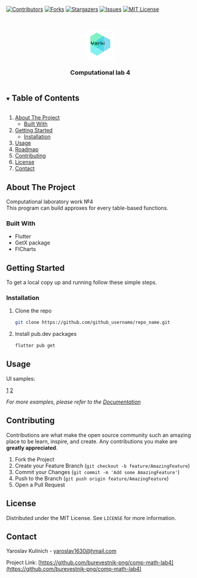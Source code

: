 <!-- PROJECT SHIELDS -->
<!--
*** I'm using markdown "reference style" links for readability.
*** Reference links are enclosed in brackets [ ] instead of parentheses ( ).
*** See the bottom of this document for the declaration of the reference variables
*** for contributors-url, forks-url, etc. This is an optional, concise syntax you may use.
*** https://www.markdownguide.org/basic-syntax/#reference-style-links
-->
[![Contributors][contributors-shield]][contributors-url]
[![Forks][forks-shield]][forks-url]
[![Stargazers][stars-shield]][stars-url]
[![Issues][issues-shield]][issues-url]
[![MIT License][license-shield]][license-url]



<!-- PROJECT LOGO -->
<br />
<p align="center">
  <a href="https://github.com/github_username/repo_name">
    <img src="images/yarki.png" alt="Logo" width="80" height="80">
  </a>

  <h3 align="center">Computational lab 4</h3>
</p>



<!-- TABLE OF CONTENTS -->
<details open="open">
  <summary><h2 style="display: inline-block">Table of Contents</h2></summary>
  <ol>
    <li>
      <a href="#about-the-project">About The Project</a>
      <ul>
        <li><a href="#built-with">Built With</a></li>
      </ul>
    </li>
    <li>
      <a href="#getting-started">Getting Started</a>
      <ul>
        <li><a href="#installation">Installation</a></li>
      </ul>
    </li>
    <li><a href="#usage">Usage</a></li>
    <li><a href="#roadmap">Roadmap</a></li>
    <li><a href="#contributing">Contributing</a></li>
    <li><a href="#license">License</a></li>
    <li><a href="#contact">Contact</a></li>
  </ol>
</details>



<!-- ABOUT THE PROJECT -->
## About The Project

Computational laboratory work №4 <br/>
This program can build approxes for every table-based functions.


### Built With

* Flutter
* GetX package
* FlCharts



<!-- GETTING STARTED -->
## Getting Started

To get a local copy up and running follow these simple steps.


### Installation

1. Clone the repo
   ```sh
   git clone https://github.com/github_username/repo_name.git
   ```
2. Install pub.dev packages
   ```sh
   flutter pub get
   ```



<!-- USAGE EXAMPLES -->
## Usage
UI samples:

[1](docs/1.png)
[2](docs/2.png)


_For more examples, please refer to the [Documentation](https://flutter.dev/docs)_



<!-- CONTRIBUTING -->
## Contributing

Contributions are what make the open source community such an amazing place to be learn, inspire, and create. Any contributions you make are **greatly appreciated**.

1. Fork the Project
2. Create your Feature Branch (`git checkout -b feature/AmazingFeature`)
3. Commit your Changes (`git commit -m 'Add some AmazingFeature'`)
4. Push to the Branch (`git push origin feature/AmazingFeature`)
5. Open a Pull Request



<!-- LICENSE -->
## License

Distributed under the MIT License. See `LICENSE` for more information.



<!-- CONTACT -->
## Contact

Yaroslav Kulinich - yaroslav1630@hmail.com

Project Link: [https://github.com/burevestnik-png/comp-math-lab4](https://github.com/burevestnik-png/comp-math-lab4)





<!-- MARKDOWN LINKS & IMAGES -->
<!-- https://www.markdownguide.org/basic-syntax/#reference-style-links -->
[contributors-shield]: https://img.shields.io/github/contributors/burevestnik-png/comp-math-lab4.svg?style=for-the-badge
[contributors-url]: https://github.com/burevestnik-png/comp-math-lab4/graphs/contributors
[forks-shield]: https://img.shields.io/github/forks/burevestnik-png/comp-math-lab4.svg?style=for-the-badge
[forks-url]: https://github.com/burevestnik-png/comp-math-lab4/network/members
[stars-shield]: https://img.shields.io/github/stars/burevestnik-png/comp-math-lab4.svg?style=for-the-badge
[stars-url]: https://github.com/burevestnik-png/comp-math-lab4/stargazers
[issues-shield]: https://img.shields.io/github/issues/burevestnik-png/comp-math-lab4.svg?style=for-the-badge
[issues-url]: https://github.com/burevestnik-png/comp-math-lab4/issues
[license-shield]: https://img.shields.io/github/license/burevestnik-png/comp-math-lab4.svg?style=for-the-badge
[license-url]: https://github.com/burevestnik-png/comp-math-lab4/blob/master/LICENSE.txt
